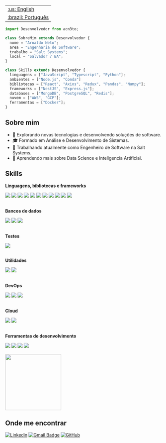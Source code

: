 <table>
 <tr><td><a href="https://github.com/acn3to/acn3to/blob/main/readme-en.md">:us: English</a></td></tr>
 <tr><td><a href="https://github.com/acn3to/acn3to/blob/main/readme.md">:brazil: Português</a></td></tr>
</table>

```js
import Desenvolvedor from acn3to;

class SobreMim extends Desenvolvedor {
  nome = "Arnaldo Neto";
  area = "Engenharia de Software";
  trabalho = "Salt Systems";
  local = "Salvador / BA";
}

class Skills extends Desenvolvedor {
  linguagens = ["JavaScript", "Typescript", "Python"];
  ambientes = ["Node.js", "Conda"]
  bibliotecas = ["React", "Axios", "Redux", "Pandas", "Numpy"];
  frameworks = ["NestJS", "Express.js"];
  databases = ["MongoDB", "PostgreSQL", "Redis"];
  nuvem = ["AWS", "GCP"];
  ferramentas = ["Docker"];
}
```

## Sobre mim

- 🤔 Explorando novas tecnologias e desenvolvendo soluções de software.
- 🎓 Formado em Análise e Desenvolvimento de Sistemas.
- 💼 Trabalhando atualmente como Engenheiro de Software na Salt Systems.
- 🌱 Aprendendo mais sobre Data Science e Inteligencia Artificial.

## Skills

**Linguagens, bibliotecas e frameworks**

<div>
<img src="https://img.shields.io/badge/JavaScript-323330?style=for-the-badge&logo=javascript&logoColor=F7DF1E" />
<img src="https://img.shields.io/badge/TypeScript-007ACC?style=for-the-badge&logo=typescript&logoColor=white" />
<img src="https://img.shields.io/badge/Node%20js-339933?style=for-the-badge&logo=nodedotjs&logoColor=white" />
<img src="https://img.shields.io/badge/Express%20js-000000?style=for-the-badge&logo=express&logoColor=white" />
<img src="https://img.shields.io/badge/nestjs-E0234E?style=for-the-badge&logo=nestjs&logoColor=white" />
<img src="https://img.shields.io/badge/React-20232A?style=for-the-badge&logo=react&logoColor=61DAFB" />
<img src="https://img.shields.io/badge/Redux-593D88?style=for-the-badge&logo=redux&logoColor=white" />
<img src="https://img.shields.io/badge/axios-671ddf?&style=for-the-badge&logo=axios&logoColor=white" />
<img src="https://img.shields.io/badge/Python-FFD43B?style=for-the-badge&logo=python&logoColor=blue" />
<img src="https://img.shields.io/badge/Pandas-2C2D72?style=for-the-badge&logo=pandas&logoColor=white" />
<img src="https://img.shields.io/badge/Numpy-777BB4?style=for-the-badge&logo=numpy&logoColor=white" />
</div>

<br/>

**Bancos de dados**

<div>
<img src="https://img.shields.io/badge/MongoDB-4EA94B?style=for-the-badge&logo=mongodb&logoColor=white" />
<img src="https://img.shields.io/badge/PostgreSQL-316192?style=for-the-badge&logo=postgresql&logoColor=white" />
<img src="https://img.shields.io/badge/redis-%23DD0031.svg?&style=for-the-badge&logo=redis&logoColor=white" />
</div>

<br/>

**Testes**

<div>
<img src="https://img.shields.io/badge/Jest-C21325?style=for-the-badge&logo=jest&logoColor=white" />
</div>

<br/>

**Utilidades**

<div>
<img src="https://img.shields.io/badge/Insomnia-5849be?style=for-the-badge&logo=Insomnia&logoColor=white" />
<img src="https://img.shields.io/badge/Postman-FF6C37?style=for-the-badge&logo=Postman&logoColor=white" />
</div>

<br/>

**DevOps**

<div>
<img src="https://img.shields.io/badge/GIT-E44C30?style=for-the-badge&logo=git&logoColor=white" />
<img src="https://img.shields.io/badge/Github%20Actions-282a2e?style=for-the-badge&logo=githubactions&logoColor=367cfe" />
<img src="https://img.shields.io/badge/Docker-2CA5E0?style=for-the-badge&logo=docker&logoColor=white" />
</div>

<br/>

**Cloud**

<div>
<img src="https://img.shields.io/badge/Amazon_AWS-FF9900?style=for-the-badge&logo=amazonaws&logoColor=white" />
<img src="https://img.shields.io/badge/Google_Cloud-4285F4?style=for-the-badge&logo=google-cloud&logoColor=white" />
</div>

<br/>

**Ferramentas de desenvolvimento**

<div>
<img src="https://img.shields.io/badge/VSCode-0078D4?style=for-the-badge&logo=visual%20studio%20code&logoColor=white" />
<img src="https://img.shields.io/badge/PyCharm-000000.svg?&style=for-the-badge&logo=PyCharm&logoColor=white" />
<img src="https://img.shields.io/badge/Jupyter-F37626.svg?&style=for-the-badge&logo=Jupyter&logoColor=white" />
<img src="https://img.shields.io/badge/VIM-%2311AB00.svg?&style=for-the-badge&logo=vim&logoColor=white" />
</div>

<br/>

<a href="https://github.com/acn3to" title="Perfil do Iuri">
  <img height="180em" src="https://github-readme-stats.vercel.app/api?username=acn3to&theme=ocean_dark&show_icons=true" />
</a>

## Onde me encontrar

<div
 
[![Linkedin](https://img.shields.io/badge/-Arnaldo-blue?style=flat-square&logo=Linkedin&logoColor=white&link=https://www.linkedin.com/in/arnaldo-fullstack)](https://www.linkedin.com/in/arnaldo-fullstack)
[![Gmail Badge](https://img.shields.io/badge/-costanetoow@email.com-006bed?style=flat-square&logo=Gmail&logoColor=white&link=mailto:costanetoow@email.com)](mailto:costanetoow@email.com)
[![GitHub](https://img.shields.io/github/followers/acn3to?label=follow&style=social)](https://github.com/acn3to)

</div>
